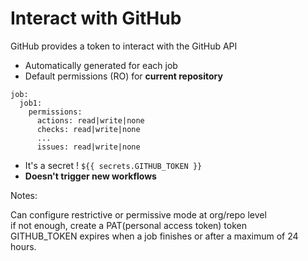 <!-- .slide: class="with-code" -->
# Interact with GitHub

GitHub provides a token to interact with the GitHub API

- Automatically generated for each job
- Default permissions (RO) for **current repository**

```yaml[]
job:
  job1:
    permissions:
      actions: read|write|none
      checks: read|write|none
      ...
      issues: read|write|none
```
- It's a secret ! `${{ secrets.GITHUB_TOKEN }}`
- **Doesn't trigger new workflows**

Notes:

Can configure restrictive or permissive mode at org/repo level <br/>
if not enough, create a PAT(personal access token) token <br/>
GITHUB_TOKEN expires when a job finishes or after a maximum of 24 hours. <br/>
